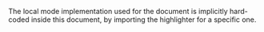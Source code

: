 The local mode implementation used for the document is implicitly hard-coded inside this document, by importing the highlighter for a specific one.